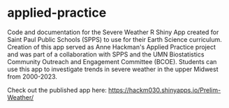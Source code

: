 # applied-practice
Code and documentation for the Severe Weather R Shiny App created for Saint Paul Public Schools (SPPS) to use for their Earth Science curriculum. Creation of this app served as Anne Hackman's Applied Practice project and was part of a collaboration with SPPS and the UMN Biostatistics Community Outreach and Engagement Committee (BCOE). Students can use this app to investigate trends in severe weather in the upper Midwest from 2000-2023.

Check out the published app here: https://hackm030.shinyapps.io/Prelim-Weather/
